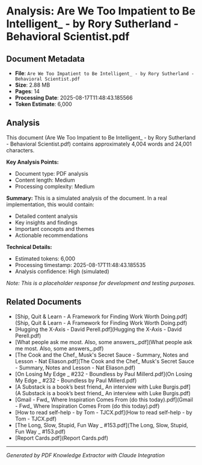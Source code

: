 # Analysis: Are We Too Impatient to Be Intelligent_ - by Rory Sutherland - Behavioral Scientist.pdf

## Document Metadata
- **File**: `Are We Too Impatient to Be Intelligent_ - by Rory Sutherland - Behavioral Scientist.pdf`
- **Size**: 2.88 MB
- **Pages**: 14
- **Processing Date**: 2025-08-17T11:48:43.185566
- **Token Estimate**: 6,000

## Analysis

This document (Are We Too Impatient to Be Intelligent_ - by Rory Sutherland - Behavioral Scientist.pdf) contains approximately 4,004 words and 24,001 characters.

**Key Analysis Points:**
- Document type: PDF analysis
- Content length: Medium
- Processing complexity: Medium

**Summary:**
This is a simulated analysis of the document. In a real implementation, this would contain:
- Detailed content analysis
- Key insights and findings
- Important concepts and themes
- Actionable recommendations

**Technical Details:**
- Estimated tokens: 6,000
- Processing timestamp: 2025-08-17T11:48:43.185535
- Analysis confidence: High (simulated)

*Note: This is a placeholder response for development and testing purposes.*

## Related Documents

- [Ship, Quit & Learn - A Framework for Finding Work Worth Doing.pdf](Ship, Quit & Learn - A Framework for Finding Work Worth Doing.pdf)
- [Hugging the X-Axis - David Perell.pdf](Hugging the X-Axis - David Perell.pdf)
- [What people ask me most. Also, some answers_.pdf](What people ask me most. Also, some answers_.pdf)
- [The Cook and the Chef_ Musk's Secret Sauce - Summary, Notes and Lesson - Nat Eliason.pdf](The Cook and the Chef_ Musk's Secret Sauce - Summary, Notes and Lesson - Nat Eliason.pdf)
- [On Losing My Edge _ #232 - Boundless by Paul Millerd.pdf](On Losing My Edge _ #232 - Boundless by Paul Millerd.pdf)
- [A Substack is a book’s best friend_ An interview with Luke Burgis.pdf](A Substack is a book’s best friend_ An interview with Luke Burgis.pdf)
- [Gmail - Fwd_ Where Inspiration Comes From (do this today).pdf](Gmail - Fwd_ Where Inspiration Comes From (do this today).pdf)
- [How to read self-help - by Tom - TJCX.pdf](How to read self-help - by Tom - TJCX.pdf)
- [The Long, Slow, Stupid, Fun Way _ #153.pdf](The Long, Slow, Stupid, Fun Way _ #153.pdf)
- [Report Cards.pdf](Report Cards.pdf)

---
*Generated by PDF Knowledge Extractor with Claude Integration*